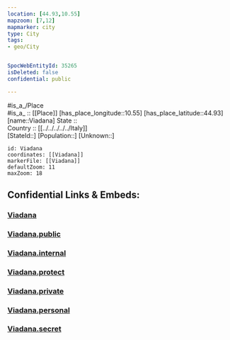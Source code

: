 ```yaml
---
location: [44.93,10.55] 
mapzoom: [7,12] 
mapmarker: city 
type: City
tags:
- geo/City


SpocWebEntityId: 35265
isDeleted: false
confidential: public

---
```

#is_a_/Place  
#is_a_ :: [[Place]] 
[has_place_longitude::10.55] 
[has_place_latitude::44.93] 
[name::Viadana] 
State ::  
Country :: [[../../../../../Italy]]  
[StateId::] 
[Population::] 
[Unknown::] 


```leaflet
id: Viadana
coordinates: [[Viadana]] 
markerFile: [[Viadana]] 
defaultZoom: 11 
maxZoom: 18
```


## Confidential Links & Embeds: 

### [Viadana](/_Standards/Earth/Continent/Europe/Europe~South/Italy/regions~Italy/Lombardy/Mantova.Province/City/Viadana.md) 

### [Viadana.public](/_public/Earth/Continent/Europe/Europe~South/Italy/regions~Italy/Lombardy/Mantova.Province/City/Viadana.public.md) 

### [Viadana.internal](/_internal/Earth/Continent/Europe/Europe~South/Italy/regions~Italy/Lombardy/Mantova.Province/City/Viadana.internal.md) 

### [Viadana.protect](/_protect/Earth/Continent/Europe/Europe~South/Italy/regions~Italy/Lombardy/Mantova.Province/City/Viadana.protect.md) 

### [Viadana.private](/_private/Earth/Continent/Europe/Europe~South/Italy/regions~Italy/Lombardy/Mantova.Province/City/Viadana.private.md) 

### [Viadana.personal](/_personal/Earth/Continent/Europe/Europe~South/Italy/regions~Italy/Lombardy/Mantova.Province/City/Viadana.personal.md) 

### [Viadana.secret](/_secret/Earth/Continent/Europe/Europe~South/Italy/regions~Italy/Lombardy/Mantova.Province/City/Viadana.secret.md)

